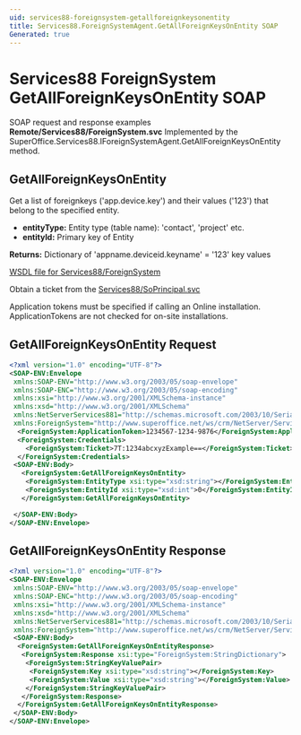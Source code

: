```yaml
---
uid: services88-foreignsystem-getallforeignkeysonentity
title: Services88.ForeignSystemAgent.GetAllForeignKeysOnEntity SOAP
Generated: true
---
```


# Services88 ForeignSystem GetAllForeignKeysOnEntity SOAP

SOAP request and response examples **Remote/Services88/ForeignSystem.svc**
Implemented by the <see cref="M:SuperOffice.Services88.IForeignSystemAgent.GetAllForeignKeysOnEntity">SuperOffice.Services88.IForeignSystemAgent.GetAllForeignKeysOnEntity</see> method.

## GetAllForeignKeysOnEntity

Get a list of foreignkeys ('app.device.key') and their values ('123') that belong to the specified entity.

* **entityType:** Entity type (table name): 'contact', 'project' etc.
* **entityId:** Primary key of Entity

**Returns:** Dictionary of 'appname.deviceid.keyname' = '123' key values


[WSDL file for Services88/ForeignSystem](../Services88-ForeignSystem.md)

Obtain a ticket from the [Services88/SoPrincipal.svc](../SoPrincipal/index.md)

Application tokens must be specified if calling an Online installation. ApplicationTokens are not checked for on-site installations.

## GetAllForeignKeysOnEntity Request

```xml
<?xml version="1.0" encoding="UTF-8"?>
<SOAP-ENV:Envelope
 xmlns:SOAP-ENV="http://www.w3.org/2003/05/soap-envelope"
 xmlns:SOAP-ENC="http://www.w3.org/2003/05/soap-encoding"
 xmlns:xsi="http://www.w3.org/2001/XMLSchema-instance"
 xmlns:xsd="http://www.w3.org/2001/XMLSchema"
 xmlns:NetServerServices881="http://schemas.microsoft.com/2003/10/Serialization/"
 xmlns:ForeignSystem="http://www.superoffice.net/ws/crm/NetServer/Services88">
  <ForeignSystem:ApplicationToken>1234567-1234-9876</ForeignSystem:ApplicationToken>
  <ForeignSystem:Credentials>
    <ForeignSystem:Ticket>7T:1234abcxyzExample==</ForeignSystem:Ticket>
  </ForeignSystem:Credentials>
 <SOAP-ENV:Body>
   <ForeignSystem:GetAllForeignKeysOnEntity>
    <ForeignSystem:EntityType xsi:type="xsd:string"></ForeignSystem:EntityType>
    <ForeignSystem:EntityId xsi:type="xsd:int">0</ForeignSystem:EntityId>
   </ForeignSystem:GetAllForeignKeysOnEntity>

 </SOAP-ENV:Body>
</SOAP-ENV:Envelope>

```


## GetAllForeignKeysOnEntity Response

```xml
<?xml version="1.0" encoding="UTF-8"?>
<SOAP-ENV:Envelope
 xmlns:SOAP-ENV="http://www.w3.org/2003/05/soap-envelope"
 xmlns:SOAP-ENC="http://www.w3.org/2003/05/soap-encoding"
 xmlns:xsi="http://www.w3.org/2001/XMLSchema-instance"
 xmlns:xsd="http://www.w3.org/2001/XMLSchema"
 xmlns:NetServerServices881="http://schemas.microsoft.com/2003/10/Serialization/"
 xmlns:ForeignSystem="http://www.superoffice.net/ws/crm/NetServer/Services88">
 <SOAP-ENV:Body>
  <ForeignSystem:GetAllForeignKeysOnEntityResponse>
   <ForeignSystem:Response xsi:type="ForeignSystem:StringDictionary">
    <ForeignSystem:StringKeyValuePair>
     <ForeignSystem:Key xsi:type="xsd:string"></ForeignSystem:Key>
     <ForeignSystem:Value xsi:type="xsd:string"></ForeignSystem:Value>
    </ForeignSystem:StringKeyValuePair>
   </ForeignSystem:Response>
  </ForeignSystem:GetAllForeignKeysOnEntityResponse>
 </SOAP-ENV:Body>
</SOAP-ENV:Envelope>

```

